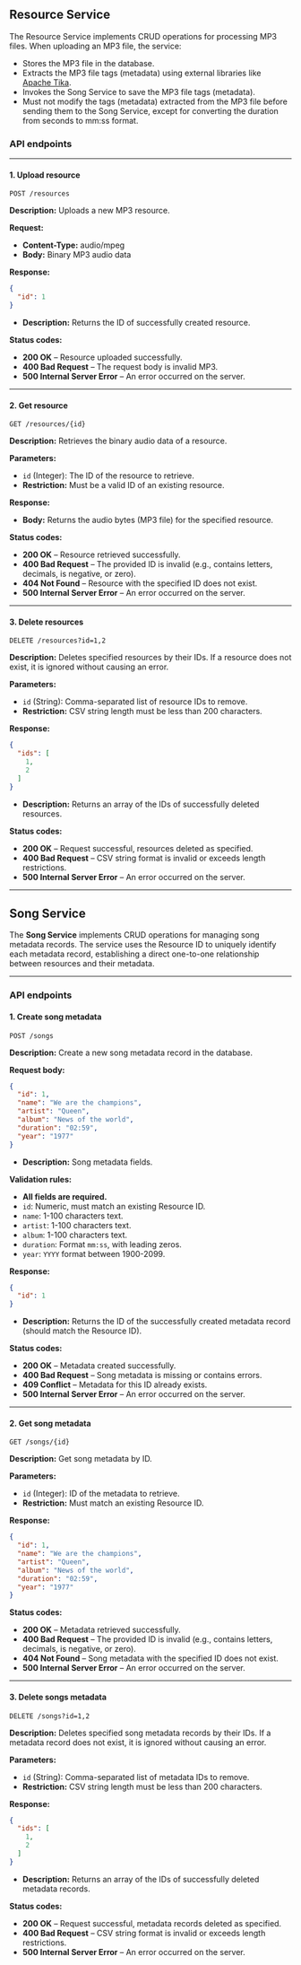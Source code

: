 ## Resource Service

The Resource Service implements CRUD operations for processing MP3 files. When uploading an MP3 file, the service:

- Stores the MP3 file in the database.
- Extracts the MP3 file tags (metadata) using external libraries
  like [Apache Tika](https://www.tutorialspoint.com/tika/tika_extracting_mp3_files.htm).
- Invokes the Song Service to save the MP3 file tags (metadata).
- Must not modify the tags (metadata) extracted from the MP3 file before sending them to the Song Service, except for
  converting the duration from seconds to mm:ss format.

### API endpoints

---

#### 1. Upload resource

```
POST /resources
```

**Description:** Uploads a new MP3 resource.

**Request:**

- **Content-Type:** audio/mpeg
- **Body:** Binary MP3 audio data

**Response:**

```json
{
  "id": 1
}
```

- **Description:** Returns the ID of successfully created resource.

**Status codes:**

- **200 OK** – Resource uploaded successfully.
- **400 Bad Request** – The request body is invalid MP3.
- **500 Internal Server Error** – An error occurred on the server.

---

#### 2. Get resource

```
GET /resources/{id}
```

**Description:** Retrieves the binary audio data of a resource.

**Parameters:**

- `id` (Integer): The ID of the resource to retrieve.
- **Restriction:** Must be a valid ID of an existing resource.

**Response:**

- **Body:** Returns the audio bytes (MP3 file) for the specified resource.

**Status codes:**

- **200 OK** – Resource retrieved successfully.
- **400 Bad Request** – The provided ID is invalid (e.g., contains letters, decimals, is negative, or zero).
- **404 Not Found** – Resource with the specified ID does not exist.
- **500 Internal Server Error** – An error occurred on the server.

---

#### 3. Delete resources

```
DELETE /resources?id=1,2
```

**Description:** Deletes specified resources by their IDs. If a resource does not exist, it is ignored without causing
an error.

**Parameters:**

- `id` (String): Comma-separated list of resource IDs to remove.
- **Restriction:** CSV string length must be less than 200 characters.

**Response:**

```json
{
  "ids": [
    1,
    2
  ]
}
```

- **Description:** Returns an array of the IDs of successfully deleted resources.

**Status codes:**

- **200 OK** – Request successful, resources deleted as specified.
- **400 Bad Request** – CSV string format is invalid or exceeds length restrictions.
- **500 Internal Server Error** – An error occurred on the server.

---

## Song Service

The **Song Service** implements CRUD operations for managing song metadata records. The service uses the Resource ID to
uniquely identify each metadata record, establishing a direct one-to-one relationship between resources and their
metadata.

---

### API endpoints

#### 1. Create song metadata

```
POST /songs
```

**Description:** Create a new song metadata record in the database.

**Request body:**

```json
{
  "id": 1,
  "name": "We are the champions",
  "artist": "Queen",
  "album": "News of the world",
  "duration": "02:59",
  "year": "1977"
}
```

- **Description:** Song metadata fields.

**Validation rules:**

- **All fields are required.**
- `id`: Numeric, must match an existing Resource ID.
- `name`: 1-100 characters text.
- `artist`: 1-100 characters text.
- `album`: 1-100 characters text.
- `duration`: Format `mm:ss`, with leading zeros.
- `year`: `YYYY` format between 1900-2099.

**Response:**

```json
{
  "id": 1
}
```

- **Description:** Returns the ID of the successfully created metadata record (should match the Resource ID).

**Status codes:**

- **200 OK** – Metadata created successfully.
- **400 Bad Request** – Song metadata is missing or contains errors.
- **409 Conflict** – Metadata for this ID already exists.
- **500 Internal Server Error** – An error occurred on the server.

---

#### 2. Get song metadata

```
GET /songs/{id}
```

**Description:** Get song metadata by ID.

**Parameters:**

- `id` (Integer): ID of the metadata to retrieve.
- **Restriction:** Must match an existing Resource ID.

**Response:**

```json
{
  "id": 1,
  "name": "We are the champions",
  "artist": "Queen",
  "album": "News of the world",
  "duration": "02:59",
  "year": "1977"
}
```

**Status codes:**

- **200 OK** – Metadata retrieved successfully.
- **400 Bad Request** – The provided ID is invalid (e.g., contains letters, decimals, is negative, or zero).
- **404 Not Found** – Song metadata with the specified ID does not exist.
- **500 Internal Server Error** – An error occurred on the server.

---

#### 3. Delete songs metadata

```
DELETE /songs?id=1,2
```

**Description:** Deletes specified song metadata records by their IDs. If a metadata record does not exist, it is
ignored without causing an error.

**Parameters:**

- `id` (String): Comma-separated list of metadata IDs to remove.
- **Restriction:** CSV string length must be less than 200 characters.

**Response:**

```json
{
  "ids": [
    1,
    2
  ]
}
```

- **Description:** Returns an array of the IDs of successfully deleted metadata records.

**Status codes:**

- **200 OK** – Request successful, metadata records deleted as specified.
- **400 Bad Request** – CSV string format is invalid or exceeds length restrictions.
- **500 Internal Server Error** – An error occurred on the server.

